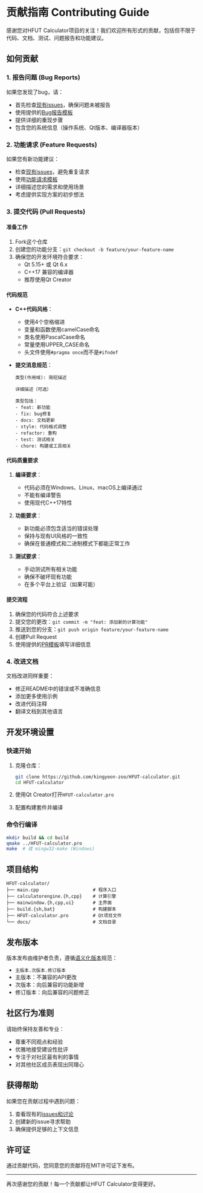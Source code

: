 # 贡献指南 Contributing Guide

感谢您对HFUT Calculator项目的关注！我们欢迎所有形式的贡献，包括但不限于代码、文档、测试、问题报告和功能建议。

## 如何贡献

### 1. 报告问题 (Bug Reports)

如果您发现了bug，请：
- 首先检查[现有issues](../../issues)，确保问题未被报告
- 使用提供的[Bug报告模板](../../issues/new?template=bug_report.md)
- 提供详细的重现步骤
- 包含您的系统信息（操作系统、Qt版本、编译器版本）

### 2. 功能请求 (Feature Requests)

如果您有新功能建议：
- 检查[现有issues](../../issues)，避免重复请求
- 使用[功能请求模板](../../issues/new?template=feature_request.md)
- 详细描述您的需求和使用场景
- 考虑提供实现方案的初步想法

### 3. 提交代码 (Pull Requests)

#### 准备工作
1. Fork这个仓库
2. 创建您的功能分支：`git checkout -b feature/your-feature-name`
3. 确保您的开发环境符合要求：
   - Qt 5.15+ 或 Qt 6.x
   - C++17 兼容的编译器
   - 推荐使用Qt Creator

#### 代码规范
- **C++代码风格**：
  - 使用4个空格缩进
  - 变量和函数使用camelCase命名
  - 类名使用PascalCase命名
  - 常量使用UPPER_CASE命名
  - 头文件使用`#pragma once`而不是`#ifndef`

- **提交消息规范**：
  ```
  类型(作用域): 简短描述
  
  详细描述（可选）
  
  类型包括：
  - feat: 新功能
  - fix: bug修复
  - docs: 文档更新
  - style: 代码格式调整
  - refactor: 重构
  - test: 测试相关
  - chore: 构建或工具相关
  ```

#### 代码质量要求
1. **编译要求**：
   - 代码必须在Windows、Linux、macOS上编译通过
   - 不能有编译警告
   - 使用现代C++17特性

2. **功能要求**：
   - 新功能必须包含适当的错误处理
   - 保持与现有UI风格的一致性
   - 确保在普通模式和二进制模式下都能正常工作

3. **测试要求**：
   - 手动测试所有相关功能
   - 确保不破坏现有功能
   - 在多个平台上验证（如果可能）

#### 提交流程
1. 确保您的代码符合上述要求
2. 提交您的更改：`git commit -m "feat: 添加新的计算功能"`
3. 推送到您的分支：`git push origin feature/your-feature-name`
4. 创建Pull Request
5. 使用提供的[PR模板](../../pulls)填写详细信息

### 4. 改进文档

文档改进同样重要：
- 修正README中的错误或不准确信息
- 添加更多使用示例
- 改进代码注释
- 翻译文档到其他语言

## 开发环境设置

### 快速开始
1. 克隆仓库：
   ```bash
   git clone https://github.com/kingyeon-zoo/HFUT-calculator.git
   cd HFUT-calculator
   ```

2. 使用Qt Creator打开`HFUT-calculator.pro`

3. 配置构建套件并编译

### 命令行编译
```bash
mkdir build && cd build
qmake ../HFUT-calculator.pro
make  # 或 mingw32-make (Windows)
```

## 项目结构

```
HFUT-calculator/
├── main.cpp                    # 程序入口
├── calculatorengine.{h,cpp}    # 计算引擎
├── mainwindow.{h,cpp,ui}       # 主界面
├── build.{sh,bat}              # 构建脚本
├── HFUT-calculator.pro         # Qt项目文件
└── docs/                       # 文档目录
```

## 发布版本

版本发布由维护者负责，遵循[语义化版本](https://semver.org/)规范：
- `主版本.次版本.修订版本`
- 主版本：不兼容的API更改
- 次版本：向后兼容的功能新增
- 修订版本：向后兼容的问题修正

## 社区行为准则

请始终保持友善和专业：
- 尊重不同观点和经验
- 优雅地接受建设性批评
- 专注于对社区最有利的事情
- 对其他社区成员表现出同理心

## 获得帮助

如果您在贡献过程中遇到问题：
1. 查看现有的[issues和讨论](../../issues)
2. 创建新的issue寻求帮助
3. 确保提供足够的上下文信息

## 许可证

通过贡献代码，您同意您的贡献将在MIT许可证下发布。

---

再次感谢您的贡献！每一个贡献都让HFUT Calculator变得更好。 
